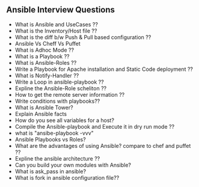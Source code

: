 ## Ansible Interview Questions

- What is Ansible and UseCases ??
- What is the Inventory/Host file ??
- What is the diff b/w Push & Pull based configuration ??
- Ansible Vs Cheff Vs Puffet
- What is Adhoc Mode ??
- What is a Playbook ??
- What is Ansible-Roles ??
- Write a Playbook for Apache installation and Static Code deployment ??
- What is Notify-Handler ??
- Write a Loop in ansible-playbook ??
- Expline the Ansible-Role scheliton ??
- How to get the remote server information ??
- Write conditions with playbooks??
- What is Ansible Tower?
- Explain Ansible facts
- How do you see all variables for a host?
- Compile the Ansible-playbook and Execute it in dry run mode ??
- what is "ansibe-playbook -vvv"
- Ansible Playbooks vs Roles?
- What are the advantages of using Ansible? compare to chef and puffet ??
- Expline the ansible architecture ??
- Can you build your own modules with Ansible?
- What is ask_pass in ansible?
- What is fork in ansible configuration file??
